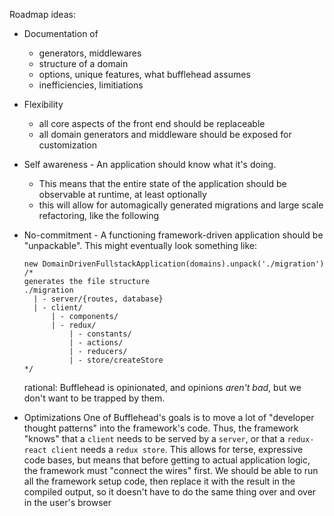 Roadmap ideas:

* Documentation of
  - generators, middlewares
  - structure of a domain
  - options, unique features, what bufflehead assumes
  - inefficiencies, limitiations

* Flexibility
  - all core aspects of the front end should be replaceable
  - all domain generators and middleware should be exposed for customization

* Self awareness - An application should know what it's doing.
  - This means that the entire state of the application should be observable at runtime, at least optionally
  - this will allow for automagically generated migrations and large scale refactoring, like the following

* No-commitment - A functioning framework-driven application should be "unpackable".
  This might eventually look something like:
    ```
    new DomainDrivenFullstackApplication(domains).unpack('./migration') /*
    generates the file structure
    ./migration
      | - server/{routes, database}
      | - client/
          | - components/
          | - redux/
              | - constants/
              | - actions/
              | - reducers/
              | - store/createStore
    */
    ```
  rational: Bufflehead is opinionated, and opinions _aren't bad_, but we don't want to be trapped by them.

* Optimizations
One of Bufflehead's goals is to move a lot of "developer thought patterns" into the framework's code. Thus, the framework "knows" that a `client` needs to be served by a `server`, or that a `redux-react client` needs a `redux store`. This allows for terse, expressive code bases, but means that before getting to actual application logic, the framework must "connect the wires" first.
We should be able to run all the framework setup code, then replace it with the result in the compiled output, so it doesn't have to do the same thing over and over in the user's browser

